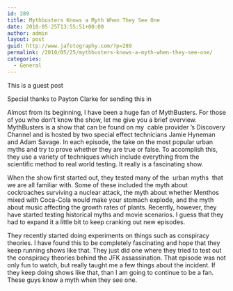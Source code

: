 ```yaml
---
id: 289
title: Mythbusters Knows a Myth When They See One
date: 2010-05-25T13:55:51+00:00
author: admin
layout: post
guid: http://www.jafotography.com/?p=289
permalink: /2010/05/25/mythbusters-knows-a-myth-when-they-see-one/
categories:
  - General
---
```

This is a guest post

Special thanks to Payton Clarke for sending this in

Almost from its beginning, I have been a huge fan of MythBusters. For those of you who don&#8217;t know the show, let me give you a brief overview. MythBusters is a show that can be found on my &nbsp;cable provider&nbsp;&#8217;s Discovery Channel and is hosted by two special effect technicians Jamie Hyneman and Adam Savage. In each episode, the take on the most popular urban myths and try to prove whether they are true or false. To accomplish this, they use a variety of techniques which include everything from the scientific method to real world testing. It really is a fascinating show.

When the show first started out, they tested many of the &nbsp;urban myths&nbsp; that we are all familiar with. Some of these included the myth about cockroaches surviving a nuclear attack, the myth about whether Menthos mixed with Coca-Cola would make your stomach explode, and the myth about music affecting the growth rates of plants. Recently, however, they have started testing historical myths and movie scenarios. I guess that they had to expand it a little bit to keep cranking out new episodes.

They recently started doing experiments on things such as conspiracy theories. I have found this to be completely fascinating and hope that they keep running shows like that. They just did one where they tried to test out the conspiracy theories behind the JFK assassination. That episode was not only fun to watch, but really taught me a few things about the incident. If they keep doing shows like that, than I am going to continue to be a fan. These guys know a myth when they see one.